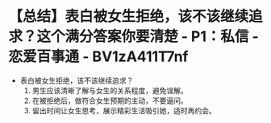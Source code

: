 # 【总结】表白被女生拒绝，该不该继续追求？这个满分答案你要清楚 - P1：私信 - 恋爱百事通 - BV1zA411T7nf

-   表白被女生拒绝，该不该继续追求？
    1.  男生应该清晰了解与女生的关系程度，避免误解。
    2.  在被拒绝后，做符合女生预期的主动，不要逼问。
    3.  留出时间让女生思考，展示精彩生活吸引她，适时再约会。